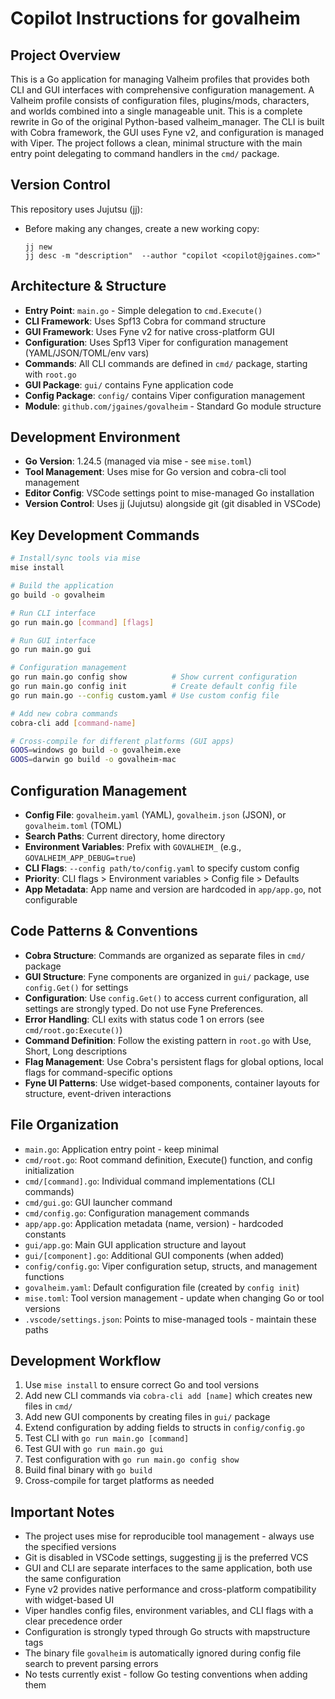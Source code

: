 # Copilot Instructions for govalheim

## Project Overview
This is a Go application for managing Valheim profiles that provides both CLI and GUI interfaces with comprehensive configuration management. A Valheim profile consists of configuration files, plugins/mods, characters, and worlds combined into a single manageable unit. This is a complete rewrite in Go of the original Python-based valheim_manager. The CLI is built with Cobra framework, the GUI uses Fyne v2, and configuration is managed with Viper. The project follows a clean, minimal structure with the main entry point delegating to command handlers in the `cmd/` package.

## Version Control
This repository uses Jujutsu (jj):
- Before making any changes, create a new working copy:
    ```shell
    jj new
    jj desc -m "description"  --author "copilot <copilot@jgaines.com>"
    ```

## Architecture & Structure
- **Entry Point**: `main.go` - Simple delegation to `cmd.Execute()`
- **CLI Framework**: Uses Spf13 Cobra for command structure
- **GUI Framework**: Uses Fyne v2 for native cross-platform GUI
- **Configuration**: Uses Spf13 Viper for configuration management (YAML/JSON/TOML/env vars)
- **Commands**: All CLI commands are defined in `cmd/` package, starting with `root.go`
- **GUI Package**: `gui/` contains Fyne application code
- **Config Package**: `config/` contains Viper configuration management
- **Module**: `github.com/jgaines/govalheim` - Standard Go module structure

## Development Environment
- **Go Version**: 1.24.5 (managed via mise - see `mise.toml`)
- **Tool Management**: Uses mise for Go version and cobra-cli tool management
- **Editor Config**: VSCode settings point to mise-managed Go installation
- **Version Control**: Uses jj (Jujutsu) alongside git (git disabled in VSCode)

## Key Development Commands
```bash
# Install/sync tools via mise
mise install

# Build the application
go build -o govalheim

# Run CLI interface
go run main.go [command] [flags]

# Run GUI interface
go run main.go gui

# Configuration management
go run main.go config show          # Show current configuration
go run main.go config init          # Create default config file
go run main.go --config custom.yaml # Use custom config file

# Add new cobra commands
cobra-cli add [command-name]

# Cross-compile for different platforms (GUI apps)
GOOS=windows go build -o govalheim.exe
GOOS=darwin go build -o govalheim-mac
```

## Configuration Management
- **Config File**: `govalheim.yaml` (YAML), `govalheim.json` (JSON), or `govalheim.toml` (TOML)
- **Search Paths**: Current directory, home directory
- **Environment Variables**: Prefix with `GOVALHEIM_` (e.g., `GOVALHEIM_APP_DEBUG=true`)
- **CLI Flags**: `--config path/to/config.yaml` to specify custom config
- **Priority**: CLI flags > Environment variables > Config file > Defaults
- **App Metadata**: App name and version are hardcoded in `app/app.go`, not configurable

## Code Patterns & Conventions
- **Cobra Structure**: Commands are organized as separate files in `cmd/` package
- **GUI Structure**: Fyne components are organized in `gui/` package, use `config.Get()` for settings
- **Configuration**: Use `config.Get()` to access current configuration, all settings are strongly typed.  Do not use Fyne Preferences.
- **Error Handling**: CLI exits with status code 1 on errors (see `cmd/root.go:Execute()`)
- **Command Definition**: Follow the existing pattern in `root.go` with Use, Short, Long descriptions
- **Flag Management**: Use Cobra's persistent flags for global options, local flags for command-specific options
- **Fyne UI Patterns**: Use widget-based components, container layouts for structure, event-driven interactions

## File Organization
- `main.go`: Application entry point - keep minimal
- `cmd/root.go`: Root command definition, Execute() function, and config initialization
- `cmd/[command].go`: Individual command implementations (CLI commands)
- `cmd/gui.go`: GUI launcher command
- `cmd/config.go`: Configuration management commands
- `app/app.go`: Application metadata (name, version) - hardcoded constants
- `gui/app.go`: Main GUI application structure and layout
- `gui/[component].go`: Additional GUI components (when added)
- `config/config.go`: Viper configuration setup, structs, and management functions
- `govalheim.yaml`: Default configuration file (created by `config init`)
- `mise.toml`: Tool version management - update when changing Go or tool versions
- `.vscode/settings.json`: Points to mise-managed tools - maintain these paths

## Development Workflow
1. Use `mise install` to ensure correct Go and tool versions
2. Add new CLI commands via `cobra-cli add [name]` which creates new files in `cmd/`
3. Add new GUI components by creating files in `gui/` package
4. Extend configuration by adding fields to structs in `config/config.go`
5. Test CLI with `go run main.go [command]`
6. Test GUI with `go run main.go gui`
7. Test configuration with `go run main.go config show`
8. Build final binary with `go build`
9. Cross-compile for target platforms as needed

## Important Notes
- The project uses mise for reproducible tool management - always use the specified versions
- Git is disabled in VSCode settings, suggesting jj is the preferred VCS
- GUI and CLI are separate interfaces to the same application, both use the same configuration
- Fyne v2 provides native performance and cross-platform compatibility with widget-based UI
- Viper handles config files, environment variables, and CLI flags with a clear precedence order
- Configuration is strongly typed through Go structs with mapstructure tags
- The binary file `govalheim` is automatically ignored during config file search to prevent parsing errors
- No tests currently exist - follow Go testing conventions when adding them
